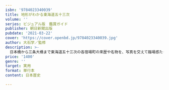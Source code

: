 ```yaml
---
isbn: '9784023340039'
title: 地形がわかる東海道五十三次
volume: ''
series: ビジュアル版　鑑賞ガイド
publisher: 朝日新聞出版
pubdate: '2021-03-22'
cover: 'https://cover.openbd.jp/9784023340039.jpg'
author: 大石学／監修
description: >-
  日本橋から三条大橋まで東海道五十三次の各宿場町の来歴や名物を、写真を交えて臨場感たっぷりに紹介。地形の解説もあるので、さまざまな趣味の方が楽しめる。歌川広重の浮世絵鑑賞、東海道・宿場町が登場する落語や小説紹介、東海道すごろくなどコラムも充実。オールカラー。
price: '1400'
genre: ''
target: 実用
format: 単行本
content: 日本歴史

---
```

